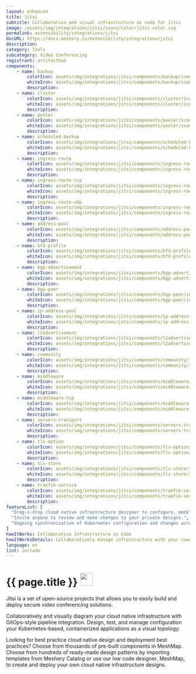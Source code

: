 ```yaml
---
layout: enhanced
title: Jitsi
subtitle: Collaborative and visual infrastructure as code for Jitsi
image: /assets/img/integrations/jitsi/icons/color/jitsi-color.svg
permalink: extensibility/integrations/jitsi
docURL: https://docs.meshery.io/extensibility/integrations/jitsi
description: 
category: Tools
subcategory: Video Conferencing
registrant: artifacthub
components: 
	- name: backup
		colorIcon: assets/img/integrations/jitsi/components/backup/icons/color/backup-color.svg
		whiteIcon: assets/img/integrations/jitsi/components/backup/icons/white/backup-white.svg
		description: 
	- name: cluster
		colorIcon: assets/img/integrations/jitsi/components/cluster/icons/color/cluster-color.svg
		whiteIcon: assets/img/integrations/jitsi/components/cluster/icons/white/cluster-white.svg
		description: 
	- name: pooler
		colorIcon: assets/img/integrations/jitsi/components/pooler/icons/color/pooler-color.svg
		whiteIcon: assets/img/integrations/jitsi/components/pooler/icons/white/pooler-white.svg
		description: 
	- name: scheduled-backup
		colorIcon: assets/img/integrations/jitsi/components/scheduled-backup/icons/color/scheduled-backup-color.svg
		whiteIcon: assets/img/integrations/jitsi/components/scheduled-backup/icons/white/scheduled-backup-white.svg
		description: 
	- name: ingress-route
		colorIcon: assets/img/integrations/jitsi/components/ingress-route/icons/color/ingress-route-color.svg
		whiteIcon: assets/img/integrations/jitsi/components/ingress-route/icons/white/ingress-route-white.svg
		description: 
	- name: ingress-route-tcp
		colorIcon: assets/img/integrations/jitsi/components/ingress-route-tcp/icons/color/ingress-route-tcp-color.svg
		whiteIcon: assets/img/integrations/jitsi/components/ingress-route-tcp/icons/white/ingress-route-tcp-white.svg
		description: 
	- name: ingress-route-udp
		colorIcon: assets/img/integrations/jitsi/components/ingress-route-udp/icons/color/ingress-route-udp-color.svg
		whiteIcon: assets/img/integrations/jitsi/components/ingress-route-udp/icons/white/ingress-route-udp-white.svg
		description: 
	- name: address-pool
		colorIcon: assets/img/integrations/jitsi/components/address-pool/icons/color/address-pool-color.svg
		whiteIcon: assets/img/integrations/jitsi/components/address-pool/icons/white/address-pool-white.svg
		description: 
	- name: bfd-profile
		colorIcon: assets/img/integrations/jitsi/components/bfd-profile/icons/color/bfd-profile-color.svg
		whiteIcon: assets/img/integrations/jitsi/components/bfd-profile/icons/white/bfd-profile-white.svg
		description: 
	- name: bgp-advertisement
		colorIcon: assets/img/integrations/jitsi/components/bgp-advertisement/icons/color/bgp-advertisement-color.svg
		whiteIcon: assets/img/integrations/jitsi/components/bgp-advertisement/icons/white/bgp-advertisement-white.svg
		description: 
	- name: bgp-peer
		colorIcon: assets/img/integrations/jitsi/components/bgp-peer/icons/color/bgp-peer-color.svg
		whiteIcon: assets/img/integrations/jitsi/components/bgp-peer/icons/white/bgp-peer-white.svg
		description: 
	- name: ip-address-pool
		colorIcon: assets/img/integrations/jitsi/components/ip-address-pool/icons/color/ip-address-pool-color.svg
		whiteIcon: assets/img/integrations/jitsi/components/ip-address-pool/icons/white/ip-address-pool-white.svg
		description: 
	- name: l2advertisement
		colorIcon: assets/img/integrations/jitsi/components/l2advertisement/icons/color/l2advertisement-color.svg
		whiteIcon: assets/img/integrations/jitsi/components/l2advertisement/icons/white/l2advertisement-white.svg
		description: 
	- name: community
		colorIcon: assets/img/integrations/jitsi/components/community/icons/color/community-color.svg
		whiteIcon: assets/img/integrations/jitsi/components/community/icons/white/community-white.svg
		description: 
	- name: middleware
		colorIcon: assets/img/integrations/jitsi/components/middleware/icons/color/middleware-color.svg
		whiteIcon: assets/img/integrations/jitsi/components/middleware/icons/white/middleware-white.svg
		description: 
	- name: middleware-tcp
		colorIcon: assets/img/integrations/jitsi/components/middleware-tcp/icons/color/middleware-tcp-color.svg
		whiteIcon: assets/img/integrations/jitsi/components/middleware-tcp/icons/white/middleware-tcp-white.svg
		description: 
	- name: servers-transport
		colorIcon: assets/img/integrations/jitsi/components/servers-transport/icons/color/servers-transport-color.svg
		whiteIcon: assets/img/integrations/jitsi/components/servers-transport/icons/white/servers-transport-white.svg
		description: 
	- name: tls-option
		colorIcon: assets/img/integrations/jitsi/components/tls-option/icons/color/tls-option-color.svg
		whiteIcon: assets/img/integrations/jitsi/components/tls-option/icons/white/tls-option-white.svg
		description: 
	- name: tls-store
		colorIcon: assets/img/integrations/jitsi/components/tls-store/icons/color/tls-store-color.svg
		whiteIcon: assets/img/integrations/jitsi/components/tls-store/icons/white/tls-store-white.svg
		description: 
	- name: traefik-service
		colorIcon: assets/img/integrations/jitsi/components/traefik-service/icons/color/traefik-service-color.svg
		whiteIcon: assets/img/integrations/jitsi/components/traefik-service/icons/white/traefik-service-white.svg
		description: 
featureList: [
  "Drag-n-drop cloud native infrastructure designer to configure, model, and deploy your workloads.",
  "Invite anyone to review and make changes to your private designs.",
  "Ongoing synchronization of Kubernetes configuration and changes across any number of clusters."
]
howItWorks: Collaborative Infrastructure as Code
howItWorksDetails: Collaboratively manage infrastructure with your coworkers synchronously sharing the same designs.
language: en
list: include
---
```

<h1>{{ page.title }} <img src="{{ page.image }}" style="width: 35px; height: 35px;" /></h1>

<p>
Jitsi is a set of open-source projects that allows you to easily build and deploy secure video conferencing solutions.
</p>
<p>
    Collaboratively and visually diagram your cloud native infrastructure with GitOps-style pipeline integration. Design, test, and manage configuration your Kubernetes-based, containerized applications as a visual topology.
</p>
<p>
    Looking for best practice cloud native design and deployment best practices? Choose from thousands of pre-built components in MeshMap. Choose from hundreds of ready-made design patterns by importing templates from Meshery Catalog or use our low code designer, MeshMap, to create and deploy your own cloud native infrastructure designs.
</p>
